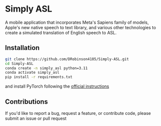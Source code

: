 # Simply ASL
A mobile application that incorporates Meta's Sapiens family of models, Apple's new native speech to text library, and various other technologies to create a simulated translation of English speech to ASL.

## Installation
```bash
git clone https://github.com/DRobinson4105/Simply-ASL.git
cd Simply-ASL
conda create -n simply_asl python=3.11
conda activate simply_asl
pip install -r requirements.txt
```
and install PyTorch following the [official instructions](https://pytorch.org/get-started/locally/)

## Contributions
If you'd like to report a bug, request a feature, or contribute code, please submit an issue or pull request
